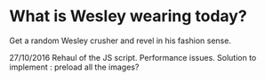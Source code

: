 # What is Wesley wearing today?

Get a random Wesley crusher and revel in his fashion sense.

27/10/2016
Rehaul of the JS script. Performance issues. Solution to implement : preload all the images?
